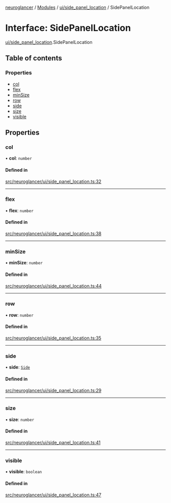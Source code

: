 [neuroglancer](../README.md) / [Modules](../modules.md) / [ui/side\_panel\_location](../modules/ui_side_panel_location.md) / SidePanelLocation

# Interface: SidePanelLocation

[ui/side_panel_location](../modules/ui_side_panel_location.md).SidePanelLocation

## Table of contents

### Properties

- [col](ui_side_panel_location.SidePanelLocation.md#col)
- [flex](ui_side_panel_location.SidePanelLocation.md#flex)
- [minSize](ui_side_panel_location.SidePanelLocation.md#minsize)
- [row](ui_side_panel_location.SidePanelLocation.md#row)
- [side](ui_side_panel_location.SidePanelLocation.md#side)
- [size](ui_side_panel_location.SidePanelLocation.md#size)
- [visible](ui_side_panel_location.SidePanelLocation.md#visible)

## Properties

### col

• **col**: `number`

#### Defined in

[src/neuroglancer/ui/side_panel_location.ts:32](https://github.com/ActiveBrainAtlas2/neuroglancer/blob/1beb5d34/src/neuroglancer/ui/side_panel_location.ts#L32)

___

### flex

• **flex**: `number`

#### Defined in

[src/neuroglancer/ui/side_panel_location.ts:38](https://github.com/ActiveBrainAtlas2/neuroglancer/blob/1beb5d34/src/neuroglancer/ui/side_panel_location.ts#L38)

___

### minSize

• **minSize**: `number`

#### Defined in

[src/neuroglancer/ui/side_panel_location.ts:44](https://github.com/ActiveBrainAtlas2/neuroglancer/blob/1beb5d34/src/neuroglancer/ui/side_panel_location.ts#L44)

___

### row

• **row**: `number`

#### Defined in

[src/neuroglancer/ui/side_panel_location.ts:35](https://github.com/ActiveBrainAtlas2/neuroglancer/blob/1beb5d34/src/neuroglancer/ui/side_panel_location.ts#L35)

___

### side

• **side**: [`Side`](../modules/ui_side_panel_location.md#side)

#### Defined in

[src/neuroglancer/ui/side_panel_location.ts:29](https://github.com/ActiveBrainAtlas2/neuroglancer/blob/1beb5d34/src/neuroglancer/ui/side_panel_location.ts#L29)

___

### size

• **size**: `number`

#### Defined in

[src/neuroglancer/ui/side_panel_location.ts:41](https://github.com/ActiveBrainAtlas2/neuroglancer/blob/1beb5d34/src/neuroglancer/ui/side_panel_location.ts#L41)

___

### visible

• **visible**: `boolean`

#### Defined in

[src/neuroglancer/ui/side_panel_location.ts:47](https://github.com/ActiveBrainAtlas2/neuroglancer/blob/1beb5d34/src/neuroglancer/ui/side_panel_location.ts#L47)
